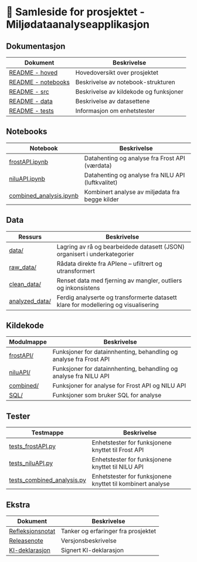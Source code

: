# 📁 Samleside for prosjektet - Miljødataanalyseapplikasjon 

## Dokumentasjon  
| Dokument | Beskrivelse |
| -------- | ----------- |
| [README - hoved](../Miljodataanalyseapplikasjon-/README.md) | Hovedoversikt over prosjektet |
|  [README - notebooks](../Miljodataanalyseapplikasjon-/notebooks/README.md) | Beskrivelse av notebook-strukturen |
|  [README - src](../Miljodataanalyseapplikasjon-/src/README.md) | Beskrivelse av kildekode og funksjoner  |
| [README - data](../Miljodataanalyseapplikasjon-/data/README.md)| Beskrivelse av datasettene
|  [README - tests](../Miljodataanalyseapplikasjon-/tests/README.md) | Informasjon om enhetstester  |

## Notebooks  
| Notebook | Beskrivelse |
| -------- | ----------- |
| [frostAPI.ipynb](../Miljodataanalyseapplikasjon-/notebooks/frostAPI/frostAPI.ipynb) | Datahenting og analyse fra Frost API (værdata)  |
| [niluAPI.ipynb](../Miljodataanalyseapplikasjon-/notebooks/niluAPI/niluAPI.ipynb) | Datahenting og analyse fra NILU API (luftkvalitet)  |
| [combined_analysis.ipynb](../Miljodataanalyseapplikasjon-/notebooks/combined/combined_analysis.ipynb) | Kombinert analyse av miljødata fra begge kilder  |

## Data  
| Ressurs | Beskrivelse |
|--------|-------------|
| [data/](../Miljodataanalyseapplikasjon-/data/) | Lagring av rå og bearbeidede datasett (JSON) organisert i underkategorier |
| [raw_data/](../Miljodataanalyseapplikasjon-/data/raw_data/)| Rådata direkte fra APIene – ufiltrert og utransformert |
| [clean_data/](../Miljodataanalyseapplikasjon-/data/clean_data/)| Renset data med fjerning av mangler, outliers og inkonsistens |
| [analyzed_data/](../Miljodataanalyseapplikasjon-/data/analyzed_data/) | Ferdig analyserte og transformerte datasett klare for modellering og visualisering |


## Kildekode  
| Modulmappe | Beskrivelse |
| ----- | ----------- |
| [frostAPI/](../Miljodataanalyseapplikasjon-/src/frostAPI/) | Funksjoner for datainnhenting, behandling og analyse fra Frost API |
| [niluAPI/](../Miljodataanalyseapplikasjon-/src/niluAPI/)| Funksjoner for datainnhenting, behandling og analyse fra NILU API |
| [combined/](../Miljodataanalyseapplikasjon-/src/combined/)| Funksjoner for analyse for Frost API og NILU API |
| [SQL/](../Miljodataanalyseapplikasjon-/src/SQL/) | Funksjoner som bruker SQL for analyse |

## Tester 
| Testmappe | Beskrivelse |
| --------- | ----------- |
| [tests_frostAPI.py](../Miljodataanalyseapplikasjon-/tests/tests_frostAPI/)| Enhetstester for funksjonene knyttet til Frost API |
| [tests_niluAPI.py](../Miljodataanalyseapplikasjon-/tests/tests_niluAPI/)| Enhetstester for funksjonene knyttet til NILU API |
| [tests_combined_analysis.py](../Miljodataanalyseapplikasjon-/tests/tests_combined_analysis/)| Enhetstester for funksjonene knyttet til kombinert analyse |

##  Ekstra  
| Dokument | Beskrivelse |
| -------- | ----------- |
| [Refleksjonsnotat](../Miljodataanalyseapplikasjon-/docs/refleksjonsnotat.md) | Tanker og erfaringer fra prosjektet  |
| [Releasenote](../Miljodataanalyseapplikasjon-/releasenote.md) | Versjonsbeskrivelse  |
[KI-deklarasjon](../Miljodataanalyseapplikasjon--1/docs/ki/Signert_KI_deklarasjon.pdf) | Signert KI-deklarasjon |
